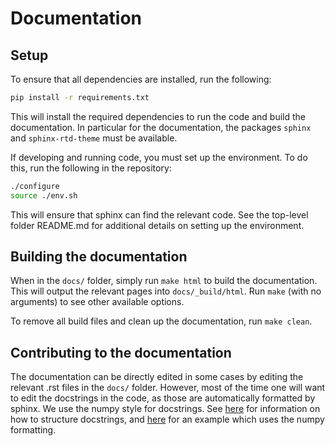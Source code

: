# Documentation

## Setup

To ensure that all dependencies are installed, run the following:

```bash
pip install -r requirements.txt
```

This will install the required dependencies to run the code and
build the documentation. In particular for the documentation, the
packages `sphinx` and `sphinx-rtd-theme` must be available.

If developing and running code, you must set up the environment.
To do this, run the following in the repository:

```bash
./configure
source ./env.sh
```

This will ensure that sphinx can find the relevant code.
See the top-level folder README.md for additional details on
setting up the environment.

## Building the documentation

When in the `docs/` folder, simply run `make html` to build the documentation.
This will output the relevant pages into `docs/_build/html`. Run `make`
(with no arguments) to see other available options.

To remove all build files and clean up the documentation, run `make clean`.

## Contributing to the documentation

The documentation can be directly edited in some cases by editing the
relevant .rst files in the `docs/` folder. However, most of the time one
will want to edit the docstrings in the code, as those are automatically
formatted by sphinx. We use the numpy style for docstrings. See
[here](https://sphinx-rtd-tutorial.readthedocs.io/en/latest/docstrings.html)
for information on how to structure docstrings, and
[here](https://sphinxcontrib-napoleon.readthedocs.io/en/latest/example_numpy.html#example-numpy)
for an example which uses the numpy formatting.

